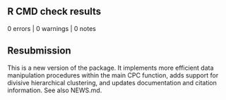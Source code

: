 ## R CMD check results

0 errors | 0 warnings | 0 notes

## Resubmission

This is a new version of the package. It implements more efficient data manipulation procedures within the main CPC function, adds support for divisive hierarchical clustering, and updates documentation and citation information. See also NEWS.md.
